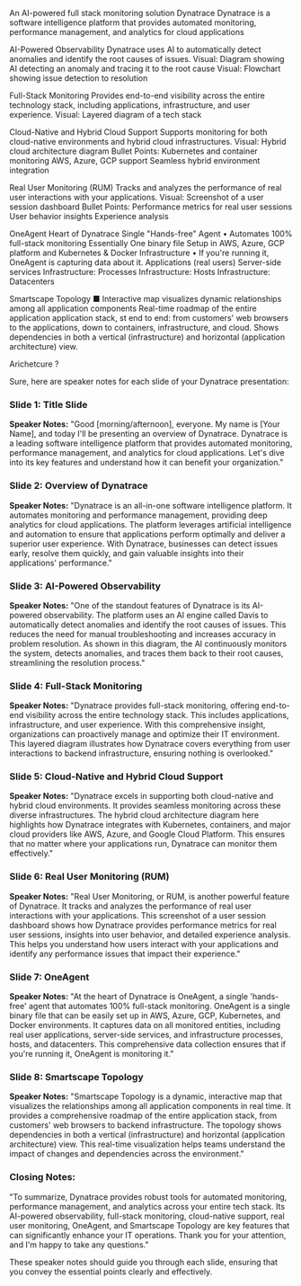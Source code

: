 An AI-powered full stack monitoring solution
Dynatrace
Dynatrace is a software intelligence platform that provides automated monitoring, performance management, and analytics for cloud applications

AI-Powered Observability
Dynatrace uses AI to automatically detect anomalies and identify the root causes of issues.
Visual: Diagram showing AI detecting an anomaly and tracing it to the root cause
Visual: Flowchart showing issue detection to resolution

Full-Stack Monitoring
Provides end-to-end visibility across the entire technology stack, including applications, infrastructure, and user experience.
Visual: Layered diagram of a tech stack

Cloud-Native and Hybrid Cloud Support
Supports monitoring for both cloud-native environments and hybrid cloud infrastructures.
Visual: Hybrid cloud architecture diagram
Bullet Points:
Kubernetes and container monitoring
AWS, Azure, GCP support
Seamless hybrid environment integration

Real User Monitoring (RUM)
Tracks and analyzes the performance of real user interactions with your applications.
Visual: Screenshot of a user session dashboard
Bullet Points:
Performance metrics for real user sessions
User behavior insights
Experience analysis

OneAgent
Heart of Dynatrace
Single "Hands-free" Agent
• Automates 100% full-stack monitoring
Essentially One binary file
Setup in AWS, Azure, GCP platform and Kubernetes & Docker Infrastructure
• If you're running it, OneAgent is capturing data about it.
Applications (real users)
Server-side services
Infrastructure: Processes
Infrastructure: Hosts
Infrastructure: Datacenters

Smartscape Topology
■ Interactive map visualizes dynamic relationships among all application components
Real-time roadmap of the entire application application stack, st end to end: from customers' web browsers to the applications, down to containers, infrastructure, and cloud.
Shows dependencies in both a vertical (infrastructure) and horizontal (application architecture) view.

Arichetcure ?

Sure, here are speaker notes for each slide of your Dynatrace presentation:

### Slide 1: Title Slide
**Speaker Notes:**
"Good [morning/afternoon], everyone. My name is [Your Name], and today I'll be presenting an overview of Dynatrace. Dynatrace is a leading software intelligence platform that provides automated monitoring, performance management, and analytics for cloud applications. Let's dive into its key features and understand how it can benefit your organization."

### Slide 2: Overview of Dynatrace
**Speaker Notes:**
"Dynatrace is an all-in-one software intelligence platform. It automates monitoring and performance management, providing deep analytics for cloud applications. The platform leverages artificial intelligence and automation to ensure that applications perform optimally and deliver a superior user experience. With Dynatrace, businesses can detect issues early, resolve them quickly, and gain valuable insights into their applications' performance."

### Slide 3: AI-Powered Observability
**Speaker Notes:**
"One of the standout features of Dynatrace is its AI-powered observability. The platform uses an AI engine called Davis to automatically detect anomalies and identify the root causes of issues. This reduces the need for manual troubleshooting and increases accuracy in problem resolution. As shown in this diagram, the AI continuously monitors the system, detects anomalies, and traces them back to their root causes, streamlining the resolution process."

### Slide 4: Full-Stack Monitoring
**Speaker Notes:**
"Dynatrace provides full-stack monitoring, offering end-to-end visibility across the entire technology stack. This includes applications, infrastructure, and user experience. With this comprehensive insight, organizations can proactively manage and optimize their IT environment. This layered diagram illustrates how Dynatrace covers everything from user interactions to backend infrastructure, ensuring nothing is overlooked."

### Slide 5: Cloud-Native and Hybrid Cloud Support
**Speaker Notes:**
"Dynatrace excels in supporting both cloud-native and hybrid cloud environments. It provides seamless monitoring across these diverse infrastructures. The hybrid cloud architecture diagram here highlights how Dynatrace integrates with Kubernetes, containers, and major cloud providers like AWS, Azure, and Google Cloud Platform. This ensures that no matter where your applications run, Dynatrace can monitor them effectively."

### Slide 6: Real User Monitoring (RUM)
**Speaker Notes:**
"Real User Monitoring, or RUM, is another powerful feature of Dynatrace. It tracks and analyzes the performance of real user interactions with your applications. This screenshot of a user session dashboard shows how Dynatrace provides performance metrics for real user sessions, insights into user behavior, and detailed experience analysis. This helps you understand how users interact with your applications and identify any performance issues that impact their experience."

### Slide 7: OneAgent
**Speaker Notes:**
"At the heart of Dynatrace is OneAgent, a single 'hands-free' agent that automates 100% full-stack monitoring. OneAgent is a single binary file that can be easily set up in AWS, Azure, GCP, Kubernetes, and Docker environments. It captures data on all monitored entities, including real user applications, server-side services, and infrastructure processes, hosts, and datacenters. This comprehensive data collection ensures that if you're running it, OneAgent is monitoring it."

### Slide 8: Smartscape Topology
**Speaker Notes:**
"Smartscape Topology is a dynamic, interactive map that visualizes the relationships among all application components in real time. It provides a comprehensive roadmap of the entire application stack, from customers' web browsers to backend infrastructure. The topology shows dependencies in both a vertical (infrastructure) and horizontal (application architecture) view. This real-time visualization helps teams understand the impact of changes and dependencies across the environment."

### Closing Notes:
"To summarize, Dynatrace provides robust tools for automated monitoring, performance management, and analytics across your entire tech stack. Its AI-powered observability, full-stack monitoring, cloud-native support, real user monitoring, OneAgent, and Smartscape Topology are key features that can significantly enhance your IT operations. Thank you for your attention, and I'm happy to take any questions."

These speaker notes should guide you through each slide, ensuring that you convey the essential points clearly and effectively.
